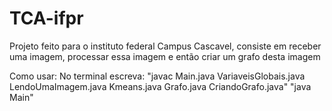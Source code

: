 # TCA-ifpr
Projeto feito para o instituto federal Campus Cascavel, consiste em receber uma imagem, processar essa imagem e então criar um grafo desta imagem

Como usar:
 No terminal escreva:
 "javac Main.java VariaveisGlobais.java LendoUmaImagem.java Kmeans.java Grafo.java CriandoGrafo.java"
 "java Main"
